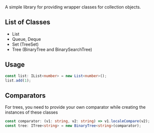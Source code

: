 A simple library for providing wrapper classes for collection objects.

## List of Classes
* List
* Queue, Deque
* Set (TreeSet)
* Tree (BinaryTree and BinarySearchTree)

## Usage
```typescript
const list: IList<number> = new List<number>();
list.add(1);
```

## Comparators
For trees, you need to provide your own comparator while creating the instances of these classes
```typescript
const comparator: (v1: string, v2: string) => v1.localeCompare(v2);
const tree: ITree<string> = new BinaryTree<string>(comparator);
```